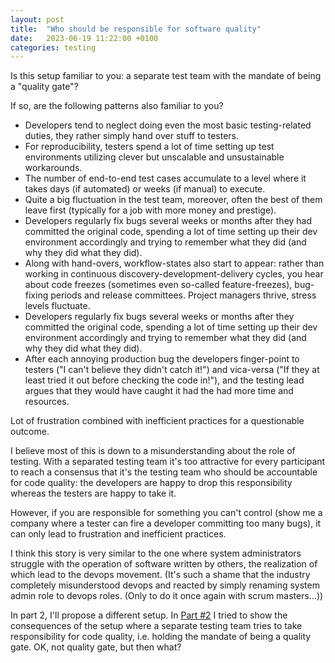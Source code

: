 ```yaml
---
layout: post
title:  "Who should be responsible for software quality"
date:   2023-06-19 11:22:00 +0100
categories: testing
---
```

Is this setup familiar to you: a separate test team with the mandate of being a "quality gate"?

If so, are the following patterns also familiar to you?
* Developers tend to neglect doing even the most basic testing-related duties, they rather simply hand over stuff to testers.
* For reproducibility, testers spend a lot of time setting up test environments utilizing clever but unscalable and unsustainable workarounds.
* The number of end-to-end test cases accumulate to a level where it takes days (if automated) or weeks (if manual) to execute.
* Quite a big fluctuation in the test team, moreover, often the best of them leave first (typically for a job with more money and prestige).
* Developers regularly fix bugs several weeks or months after they had committed the original code, spending a lot of time setting up their dev environment accordingly and trying to remember what they did (and why they did what they did).
* Along with hand-overs, workflow-states also start to appear: rather than working in continuous discovery-development-delivery cycles, you hear about code freezes (sometimes even so-called feature-freezes), bug-fixing periods and release committees.  Project managers thrive, stress levels fluctuate.
* Developers regularly fix bugs several weeks or months after they committed the original code, spending a lot of time setting up their dev environment accordingly and trying to remember what they did (and why they did what they did).
* After each annoying production bug the developers finger-point to testers ("I can't believe they didn't catch it!") and vica-versa ("If they at least tried it out before checking the code in!"), and the testing lead argues that they would have caught it had the had more time and resources.

Lot of frustration combined with inefficient practices for a questionable outcome.

I believe most of this is down to a misunderstanding about the role of testing.  With a separated testing team it's too attractive for every participant to reach a consensus that it's the testing team who should be accountable for code quality: the developers are happy to drop this responsibility whereas the testers are happy to take it.

However, if you are responsible for something you can't control (show me a company where a tester can fire a developer committing too many bugs), it can only lead to frustration and inefficient practices.

I think this story is very similar to the one where system administrators struggle with the operation of software written by others, the realization of which lead to the devops movement. (It's such a shame that the industry completely misunderstood devops and reacted by simply renaming system admin role to devops roles.  (Only to do it once again with scrum masters...))

In part 2, I'll propose a different setup.
In [Part #2](https://tamastokes.github.io/testing/2023/06/20/testing-principles.html) I tried to show the consequences of the setup where a separate testing team tries to take responsibility for code quality, i.e. holding the mandate of being a quality gate.  OK, not quality gate, but then what?
